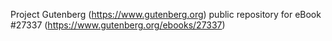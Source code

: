 Project Gutenberg (https://www.gutenberg.org) public repository for eBook #27337 (https://www.gutenberg.org/ebooks/27337)
